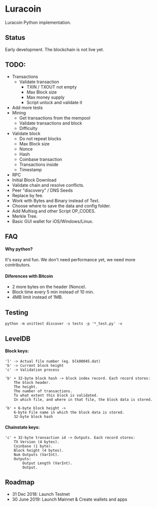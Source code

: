 # Luracoin
Luracoin Python implementation.

## Status
Early development. The blockchain is not live yet.

## TODO:
- Transactions
	- Validate transaction
		- TXIN / TXOUT not empty
		- Max Block size
		- Max money supply
		- Script unlock and validate it
- Add more tests
- Mining
	- Get transactions from the mempool
	- Validate transactions and block
	- Difficulty
- Validate block
	- Do not repeat blocks
	- Max Block size
	- Nonce
	- Hash
	- Coinbase transaction
	- Transactions inside
	- Timestamp
- RPC
- Initial Block Download
- Validate chain and resolve conflicts.
- Peer "discovery" / DNS Seeds
- Replace by fee.
- Work with Bytes and Binary instead of Text.
- Choose where to save the data and config folder.
- Add Multisig and other Script OP_CODES.
- Merkle Tree.
- Basic GUI wallet for iOS/Windows/Linux.


## FAQ
#### Why python?
It's easy and fun. We don't need performance yet, we need more contributors.

#### Diferences with Bitcoin 
- 2 more bytes on the header (Nonce).  
- Block time every 5 min instead of 10 min.  
- 4MB limit instead of 1MB.  


## Testing
```shell
python -m unittest discover -s tests -p '*_test.py' -v
```

## LevelDB 

#### Block keys:

```
'l' -> Actual file number (eg. blk00045.dat)  
'b' -> Current block height
'c' -> Validation process

'b' + 32-byte block hash -> block index record. Each record stores:  
	The block header.  
	The height.  
	The number of transactions.  
	To what extent this block is validated.  
	In which file, and where in that file, the block data is stored.

'b' + 6-byte block height -> 
	6-byte File name in which the block data is stored.
	32-byte block hash
```
  

#### Chainstate keys:

```
'c' + 32-byte transaction id -> Outputs. Each record stores:  
    TX Version (4 bytes).
    Coinbase (1 byte).
    Block height (4 bytes).
    Num Outputs (VarInt).
    Outputs:
        Output Length (VarInt).
        Output.

```

## Roadmap
- 31 Dec 2018: Launch Testnet
- 30 June 2019: Launch Mainnet & Create wallets and apps